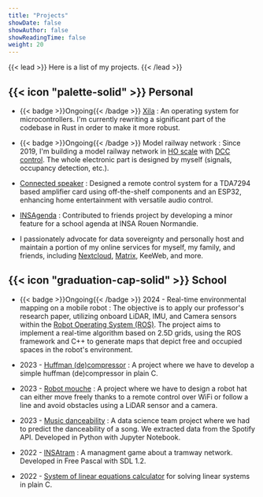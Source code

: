 ```yaml
---
title: "Projects"
showDate: false
showAuthor: false
showReadingTime: false
weight: 20
---
```


{{< lead >}}
Here is a list of my projects.
{{< /lead >}}

## {{< icon "palette-solid" >}} Personal

- {{< badge >}}Ongoing{{< /badge >}} [Xila](https://github.com/Xila-Project) : An operating system for microcontrollers. I'm currently rewriting a significant part of the codebase in Rust in order to make it more robust.

- {{< badge >}}Ongoing{{< /badge >}} Model railway network : Since 2019, I'm building a model railway network in [HO scale](https://en.wikipedia.org/wiki/HO_scale) with [DCC control](https://en.wikipedia.org/wiki/Digital_Command_Control). The whole electronic part is designed by myself (signals, occupancy detection, etc.).

- [Connected speaker](https://github.com/AlixANNERAUD/Connected_speaker) : Designed a remote control system for a TDA7294 based amplifier card using off-the-shelf components and an ESP32, enhancing home entertainment with versatile audio control.

- [INSAgenda](https://insagenda.fr/) : Contributed to friends project by developing a minor feature for a school agenda at INSA Rouen Normandie.
  
- I passionately advocate for data sovereignty and personally host and maintain a portion of my online services for myself, my family, and friends, including [Nextcloud](https://nextcloud.com/), [Matrix](https://matrix.org/), KeeWeb, and more.

## {{< icon "graduation-cap-solid" >}} School

- {{< badge >}}Ongoing{{< /badge >}} 2024 - Real-time environmental mapping on a mobile robot : The objective is to apply our professor's research paper, utilizing onboard LiDAR, IMU, and Camera sensors within the [Robot Operating System (ROS)](https://fr.wikipedia.org/wiki/Robot_Operating_System). The project aims to implement a real-time algorithm based on 2.5D grids, using the ROS framework and C++ to generate maps that depict free and occupied spaces in the robot's environment.
 
- 2023 - [Huffman (de)compressor](https://github.com/AlixANNERAUD/Huffman_compressor) : A project where we have to develop a simple huffman (de)compressor in plain C.

- 2023 - [Robot mouche](https://github.com/AlixANNERAUD/Robot_Mouche) : A project where we have to design a robot  hat can either move freely thanks to a remote control over WiFi or follow a line and avoid obstacles using a LiDAR sensor and a camera.

- 2023 - [Music danceability](https://github.com/AlixANNERAUD/Music_danceability_prediction) : A data science team project where we had to predict the danceability of a song. We extracted data from the Spotify API. Developed in Python with Jupyter Notebook.

- 2022 - [INSAtram](https://github.com/AlixANNERAUD/INSAtram) : A managment game about a tramway network. Developed in Free Pascal with SDL 1.2.

- 2022 - [System of linear equations calculator](https://github.com/AlixANNERAUD/System_of_linear_equations_solver) for solving linear systems in plain C.